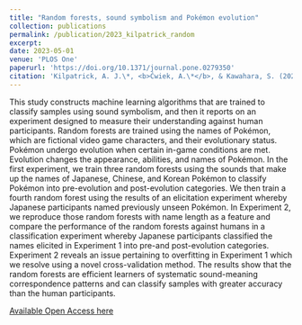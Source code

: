 ```yaml
---
title: "Random forests, sound symbolism and Pokémon evolution"
collection: publications
permalink: /publication/2023_kilpatrick_random
excerpt:
date: 2023-05-01
venue: 'PLOS One'
paperurl: 'https://doi.org/10.1371/journal.pone.0279350'
citation: 'Kilpatrick, A. J.\*, <b>Ćwiek, A.\*</b>, & Kawahara, S. (2023). Random forests, sound symbolism and Pokémon evolution. <i>PLOS ONE, 18</i>(1), e0279350.'
---
```


This study constructs machine learning algorithms that are trained to classify samples using sound symbolism, and then it reports on an experiment designed to measure their understanding against human participants. Random forests are trained using the names of Pokémon, which are fictional video game characters, and their evolutionary status. Pokémon undergo evolution when certain in-game conditions are met. Evolution changes the appearance, abilities, and names of Pokémon. In the first experiment, we train three random forests using the sounds that make up the names of Japanese, Chinese, and Korean Pokémon to classify Pokémon into pre-evolution and post-evolution categories. We then train a fourth random forest using the results of an elicitation experiment whereby Japanese participants named previously unseen Pokémon. In Experiment 2, we reproduce those random forests with name length as a feature and compare the performance of the random forests against humans in a classification experiment whereby Japanese participants classified the names elicited in Experiment 1 into pre-and post-evolution categories. Experiment 2 reveals an issue pertaining to overfitting in Experiment 1 which we resolve using a novel cross-validation method. The results show that the random forests are efficient learners of systematic sound-meaning correspondence patterns and can classify samples with greater accuracy than the human participants.

[Available Open Access here](https://doi.org/10.1371/journal.pone.0279350)
